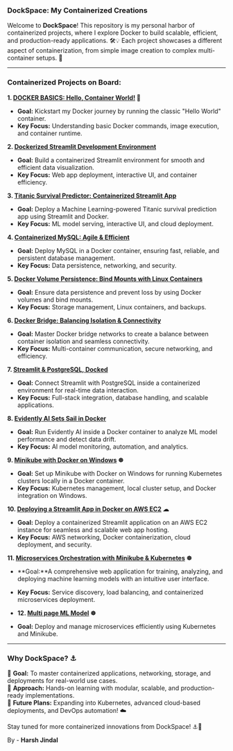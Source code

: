 ###  **DockSpace: My Containerized Creations**

Welcome to **DockSpace**! This repository is my personal harbor of containerized projects, where I explore Docker to build scalable, efficient, and production-ready applications. 🛠️💡 Each project showcases a different aspect of containerization, from simple image creation to complex multi-container setups. 🚀

---

###  **Containerized Projects on Board:**

**1. [DOCKER BASICS: Hello, Container World!](https://github.com/harshjindal18/DockerWork/tree/main/Docker1/Exp-01) 🐳**  
- **Goal:** Kickstart my Docker journey by running the classic "Hello World" container.  
- **Key Focus:** Understanding basic Docker commands, image execution, and container runtime.

**2. [Dockerized Streamlit Development Environment](https://github.com/harshjindal18/DockerWork/tree/main/Docker1/Exp-02)**  
- **Goal:** Build a containerized Streamlit environment for smooth and efficient data visualization.  
- **Key Focus:** Web app deployment, interactive UI, and container efficiency.

**3. [Titanic Survival Predictor: Containerized Streamlit App](https://github.com/harshjindal18/DockerWork/tree/main/Docker1/Exp-03)**  
- **Goal:** Deploy a Machine Learning-powered Titanic survival prediction app using Streamlit and Docker.  
- **Key Focus:** ML model serving, interactive UI, and cloud deployment.

**4. [Containerized MySQL: Agile & Efficient](https://github.com/harshjindal18/DockerWork/tree/main/Docker1/Exp-04)**  
- **Goal:** Deploy MySQL in a Docker container, ensuring fast, reliable, and persistent database management.  
- **Key Focus:** Data persistence, networking, and security.

**5. [Docker Volume Persistence: Bind Mounts with Linux Containers](https://github.com/harshjindal18/DockerWork/tree/main/Docker1/Exp-05)**  
- **Goal:** Ensure data persistence and prevent loss by using Docker volumes and bind mounts.  
- **Key Focus:** Storage management, Linux containers, and backups.

**6. [Docker Bridge: Balancing Isolation & Connectivity](https://github.com/harshjindal18/DockerWork/tree/main/Docker1/Exp-06)**  
- **Goal:** Master Docker bridge networks to create a balance between container isolation and seamless connectivity.  
- **Key Focus:** Multi-container communication, secure networking, and efficiency.

**7. [Streamlit & PostgreSQL, Docked](https://github.com/harshjindal18/DockerWork/tree/main/Docker1/Exp-07)**  
- **Goal:** Connect Streamlit with PostgreSQL inside a containerized environment for real-time data interaction.  
- **Key Focus:** Full-stack integration, database handling, and scalable applications.

**8. [Evidently AI Sets Sail in Docker](https://github.com/harshjindal18/DockerWork/tree/main/Docker1/Exp-08)**  
- **Goal:** Run Evidently AI inside a Docker container to analyze ML model performance and detect data drift.  
- **Key Focus:** AI model monitoring, automation, and analytics.

**9. [Minikube with Docker on Windows](https://github.com/harshjindal18/DockerWork/tree/main/Docker1/Exp-09) ☸**  
- **Goal:** Set up Minikube with Docker on Windows for running Kubernetes clusters locally in a Docker container.  
- **Key Focus:** Kubernetes management, local cluster setup, and Docker integration on Windows.

**10. [Deploying a Streamlit App in Docker on AWS EC2](https://github.com/harshjindal18/DockerWork/tree/main/Docker1/Exp-10) ☁**  
- **Goal:** Deploy a containerized Streamlit application on an AWS EC2 instance for seamless and scalable web app hosting.  
- **Key Focus:** AWS networking, Docker containerization, cloud deployment, and security.

**11. [Microservices Orchestration with Minikube & Kubernetes](https://github.com/harshjindal18/DockerWork/tree/main/Docker1/Exp-11ML) ☸**  
- **Goal:**A comprehensive web application for training, analyzing, and deploying machine learning models with an intuitive user interface.  
- **Key Focus:** Service discovery, load balancing, and containerized microservices deployment.

- **12. [Multi page ML Model]((https://github.com/harshjindal18/Decipher)) ☸**  
- **Goal:** Deploy and manage microservices efficiently using Kubernetes and Minikube.  



---

###  **Why DockSpace? ⚓**

🚀 **Goal:** To master containerized applications, networking, storage, and deployments for real-world use cases.  
🔬 **Approach:** Hands-on learning with modular, scalable, and production-ready implementations.  
🔮 **Future Plans:** Expanding into Kubernetes, advanced cloud-based deployments, and DevOps automation! ☁️

Stay tuned for more containerized innovations from DockSpace! ⚓🚀

By - **Harsh Jindal**
